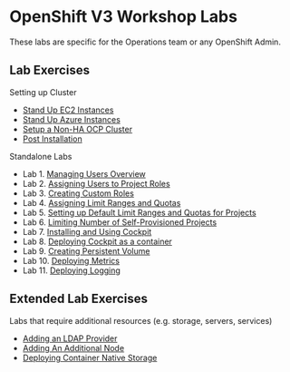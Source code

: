 # OpenShift V3 Workshop Labs

These labs are specific for the Operations team or any OpenShift Admin.

## Lab Exercises 

Setting up Cluster

* [Stand Up EC2 Instances](standing_up_hosts_on_ec2.md)
* [Stand Up Azure Instances](standing_up_hosts_on_azure.md)
* [Setup a Non-HA OCP Cluster](setting_up_nonha_ocp_cluster.md)
* [Post Installation](using_ootb_cockpit.md)

Standalone Labs

* Lab 1. [Managing Users Overview](managing_users_overview.md)
* Lab 2. [Assigning Users to Project Roles](assigning_users_to_project_roles.md)
* Lab 3. [Creating Custom Roles](creating_custom_roles.md)
* Lab 4. [Assigning Limit Ranges and Quotas](assigning_limit_ranges_and_quotas.md)
* Lab 5. [Setting up Default Limit Ranges and Quotas for Projects](setting_up_default_limit_ranges_and_quotas_for_projects.md)
* Lab 6. [Limiting Number of Self-Provisioned Projects](limiting_number_of_self-provisioned_projects.md)
* Lab 7. [Installing and Using Cockpit](installing_and_using_cockpit.md)
* Lab 8. [Deploying Cockpit as a container](deploying_cockpit_as_a_container.md)
* Lab 9. [Creating Persistent Volume](creating_persistent_volume.md)
* Lab 10. [Deploying Metrics](deploying_metrics.md)
* Lab 11. [Deploying Logging](aggr_logging.md)

## Extended Lab Exercises 

Labs that require additional resources (e.g. storage, servers, services)

* [Adding an LDAP Provider](adding_an_ldap_provider.md)
* [Adding An Additional Node](adding_an_additional_node.md)
* [Deploying Container Native Storage](cns.md)
